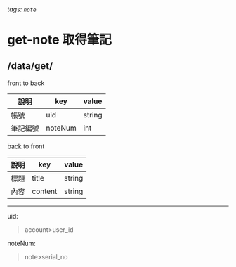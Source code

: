 ###### tags: `note`
# get-note 取得筆記
## /data/get/
front to back

| 說明     | key     | value  |
| -------- | ------- | ------ |
| 帳號     | uid      | string |
| 筆記編號 | noteNum | int    |


back to front

| 說明 | key     | value  |
| ---- | ------- | ------ |
| 標題 | title   | string |
| 內容 | content | string |

---
uid:
 >account>user_id

noteNum:
 >note>serial_no